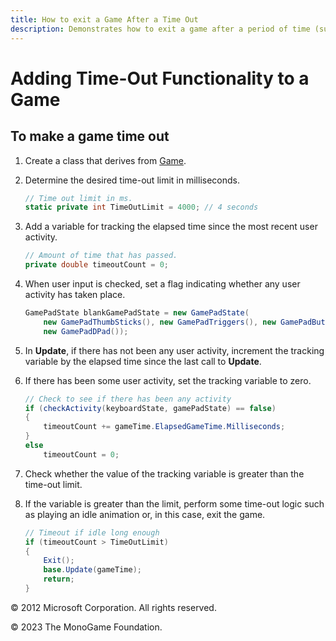 ```yaml
---
title: How to exit a Game After a Time Out
description: Demonstrates how to exit a game after a period of time (such as inactivity) has passed.
---
```


# Adding Time-Out Functionality to a Game

## To make a game time out

1. Create a class that derives from [Game](xref:Microsoft.Xna.Framework.Game).

2. Determine the desired time-out limit in milliseconds.

    ```csharp
    // Time out limit in ms.
    static private int TimeOutLimit = 4000; // 4 seconds
    ```

3. Add a variable for tracking the elapsed time since the most recent user activity.

    ```csharp
    // Amount of time that has passed.
    private double timeoutCount = 0;
    ```

4. When user input is checked, set a flag indicating whether any user activity has taken place.

    ```csharp
    GamePadState blankGamePadState = new GamePadState(
        new GamePadThumbSticks(), new GamePadTriggers(), new GamePadButtons(),
        new GamePadDPad());
    ```

5. In **Update**, if there has not been any user activity, increment the tracking variable by the elapsed time since the last call to **Update**.

6. If there has been some user activity, set the tracking variable to zero.

    ```csharp
    // Check to see if there has been any activity
    if (checkActivity(keyboardState, gamePadState) == false)
    {
        timeoutCount += gameTime.ElapsedGameTime.Milliseconds;
    }
    else
        timeoutCount = 0;
    ```

7. Check whether the value of the tracking variable is greater than the time-out limit.

8. If the variable is greater than the limit, perform some time-out logic such as playing an idle animation or, in this case, exit the game.

    ```csharp
    // Timeout if idle long enough
    if (timeoutCount > TimeOutLimit)
    {
        Exit();
        base.Update(gameTime);
        return;
    }
    ```

© 2012 Microsoft Corporation. All rights reserved.  

© 2023 The MonoGame Foundation.
